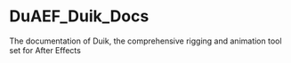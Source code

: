 # DuAEF_Duik_Docs
 The documentation of Duik, the comprehensive rigging and animation tool set for After Effects
